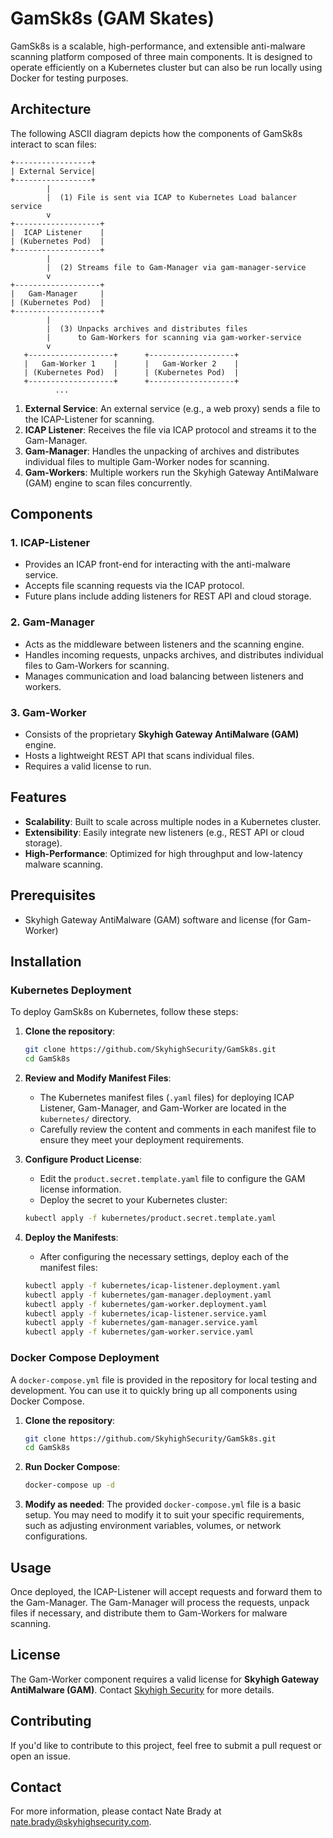 # GamSk8s (GAM Skates)

GamSk8s is a scalable, high-performance, and extensible anti-malware scanning platform composed of three main components. It is designed to operate efficiently on a Kubernetes cluster but can also be run locally using Docker for testing purposes.

## Architecture

The following ASCII diagram depicts how the components of GamSk8s interact to scan files:

```
+-----------------+
| External Service|
+-----------------+
        |
        |  (1) File is sent via ICAP to Kubernetes Load balancer service
        v
+-------------------+
|  ICAP Listener    |
| (Kubernetes Pod)  |
+-------------------+
        |
        |  (2) Streams file to Gam-Manager via gam-manager-service
        v
+-------------------+
|   Gam-Manager     |
| (Kubernetes Pod)  |
+-------------------+
        |
        |  (3) Unpacks archives and distributes files
        |      to Gam-Workers for scanning via gam-worker-service
        v
   +-------------------+      +-------------------+
   |   Gam-Worker 1    |      |   Gam-Worker 2    |
   | (Kubernetes Pod)  |      | (Kubernetes Pod)  |
   +-------------------+      +-------------------+
          ...
```

1. **External Service**: An external service (e.g., a web proxy) sends a file to the ICAP-Listener for scanning.
2. **ICAP Listener**: Receives the file via ICAP protocol and streams it to the Gam-Manager.
3. **Gam-Manager**: Handles the unpacking of archives and distributes individual files to multiple Gam-Worker nodes for scanning.
4. **Gam-Workers**: Multiple workers run the Skyhigh Gateway AntiMalware (GAM) engine to scan files concurrently.

## Components

### 1. **ICAP-Listener**

- Provides an ICAP front-end for interacting with the anti-malware service.
- Accepts file scanning requests via the ICAP protocol.
- Future plans include adding listeners for REST API and cloud storage.

### 2. **Gam-Manager**

- Acts as the middleware between listeners and the scanning engine.
- Handles incoming requests, unpacks archives, and distributes individual files to Gam-Workers for scanning.
- Manages communication and load balancing between listeners and workers.

### 3. **Gam-Worker**

- Consists of the proprietary **Skyhigh Gateway AntiMalware (GAM)** engine.
- Hosts a lightweight REST API that scans individual files.
- Requires a valid license to run.

## Features

- **Scalability**: Built to scale across multiple nodes in a Kubernetes cluster.
- **Extensibility**: Easily integrate new listeners (e.g., REST API or cloud storage).
- **High-Performance**: Optimized for high throughput and low-latency malware scanning.

## Prerequisites

- Skyhigh Gateway AntiMalware (GAM) software and license (for Gam-Worker)

## Installation

### Kubernetes Deployment

To deploy GamSk8s on Kubernetes, follow these steps:

1. **Clone the repository**:

   ```bash
   git clone https://github.com/SkyhighSecurity/GamSk8s.git
   cd GamSk8s
   ```

2. **Review and Modify Manifest Files**:
   - The Kubernetes manifest files (`.yaml` files) for deploying ICAP Listener, Gam-Manager, and Gam-Worker are located in the `kubernetes/` directory.
   - Carefully review the content and comments in each manifest file to ensure they meet your deployment requirements.

3. **Configure Product License**:
   - Edit the `product.secret.template.yaml` file to configure the GAM license information.
   - Deploy the secret to your Kubernetes cluster:
   
   ```bash
   kubectl apply -f kubernetes/product.secret.template.yaml
   ```

4. **Deploy the Manifests**:
   - After configuring the necessary settings, deploy each of the manifest files:
   
   ```bash
   kubectl apply -f kubernetes/icap-listener.deployment.yaml
   kubectl apply -f kubernetes/gam-manager.deployment.yaml
   kubectl apply -f kubernetes/gam-worker.deployment.yaml
   kubectl apply -f kubernetes/icap-listener.service.yaml
   kubectl apply -f kubernetes/gam-manager.service.yaml
   kubectl apply -f kubernetes/gam-worker.service.yaml
   ```

### Docker Compose Deployment

A `docker-compose.yml` file is provided in the repository for local testing and development. You can use it to quickly bring up all components using Docker Compose.

1. **Clone the repository**:

   ```bash
   git clone https://github.com/SkyhighSecurity/GamSk8s.git
   cd GamSk8s
   ```

2. **Run Docker Compose**:

   ```bash
   docker-compose up -d
   ```

3. **Modify as needed**: The provided `docker-compose.yml` file is a basic setup. You may need to modify it to suit your specific requirements, such as adjusting environment variables, volumes, or network configurations.

## Usage

Once deployed, the ICAP-Listener will accept requests and forward them to the Gam-Manager. The Gam-Manager will process the requests, unpack files if necessary, and distribute them to Gam-Workers for malware scanning.

## License

The Gam-Worker component requires a valid license for **Skyhigh Gateway AntiMalware (GAM)**. Contact [Skyhigh Security](https://www.skyhighsecurity.com/) for more details.

## Contributing

If you'd like to contribute to this project, feel free to submit a pull request or open an issue.

## Contact

For more information, please contact Nate Brady at nate.brady@skyhighsecurity.com.

